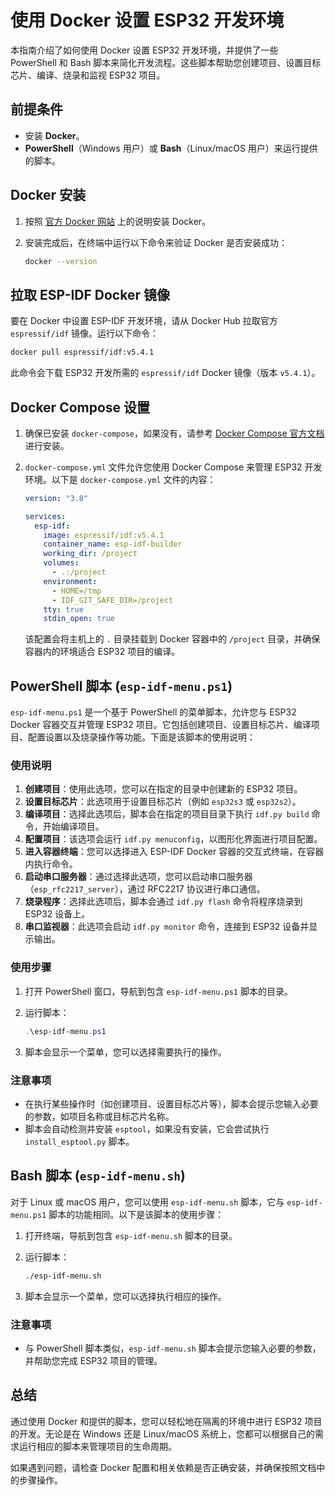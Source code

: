 # 使用 Docker 设置 ESP32 开发环境

本指南介绍了如何使用 Docker 设置 ESP32 开发环境，并提供了一些 PowerShell 和 Bash 脚本来简化开发流程。这些脚本帮助您创建项目、设置目标芯片、编译、烧录和监视 ESP32 项目。

## 前提条件

- 安装 **Docker**。
- **PowerShell**（Windows 用户）或 **Bash**（Linux/macOS 用户）来运行提供的脚本。

## Docker 安装

1. 按照 [官方 Docker 网站](https://www.docker.com/get-started) 上的说明安装 Docker。
2. 安装完成后，在终端中运行以下命令来验证 Docker 是否安装成功：

   ```bash
   docker --version
   ```

## 拉取 ESP-IDF Docker 镜像

要在 Docker 中设置 ESP-IDF 开发环境，请从 Docker Hub 拉取官方 `espressif/idf` 镜像。运行以下命令：

```bash
docker pull espressif/idf:v5.4.1
```

此命令会下载 ESP32 开发所需的 `espressif/idf` Docker 镜像（版本 `v5.4.1`）。

## Docker Compose 设置

1. 确保已安装 `docker-compose`，如果没有，请参考 [Docker Compose 官方文档](https://docs.docker.com/compose/install/) 进行安装。

2. `docker-compose.yml` 文件允许您使用 Docker Compose 来管理 ESP32 开发环境。以下是 `docker-compose.yml` 文件的内容：

   ```yaml
   version: "3.8"
   
   services:
     esp-idf:
       image: espressif/idf:v5.4.1
       container_name: esp-idf-builder
       working_dir: /project
       volumes:
         - .:/project
       environment:
         - HOME=/tmp
         - IDF_GIT_SAFE_DIR=/project
       tty: true
       stdin_open: true
   ```

   该配置会将主机上的 `.` 目录挂载到 Docker 容器中的 `/project` 目录，并确保容器内的环境适合 ESP32 项目的编译。

## PowerShell 脚本 (`esp-idf-menu.ps1`)

`esp-idf-menu.ps1` 是一个基于 PowerShell 的菜单脚本，允许您与 ESP32 Docker 容器交互并管理 ESP32 项目。它包括创建项目、设置目标芯片、编译项目、配置设置以及烧录操作等功能。下面是该脚本的使用说明：

### 使用说明

1. **创建项目**：使用此选项，您可以在指定的目录中创建新的 ESP32 项目。
2. **设置目标芯片**：此选项用于设置目标芯片（例如 `esp32s3` 或 `esp32s2`）。
3. **编译项目**：选择此选项后，脚本会在指定的项目目录下执行 `idf.py build` 命令，开始编译项目。
4. **配置项目**：该选项会运行 `idf.py menuconfig`，以图形化界面进行项目配置。
5. **进入容器终端**：您可以选择进入 ESP-IDF Docker 容器的交互式终端，在容器内执行命令。
6. **启动串口服务器**：通过选择此选项，您可以启动串口服务器（`esp_rfc2217_server`），通过 RFC2217 协议进行串口通信。
7. **烧录程序**：选择此选项后，脚本会通过 `idf.py flash` 命令将程序烧录到 ESP32 设备上。
8. **串口监视器**：此选项会启动 `idf.py monitor` 命令，连接到 ESP32 设备并显示输出。

### 使用步骤

1. 打开 PowerShell 窗口，导航到包含 `esp-idf-menu.ps1` 脚本的目录。

2. 运行脚本：

   ```powershell
   .\esp-idf-menu.ps1
   ```

3. 脚本会显示一个菜单，您可以选择需要执行的操作。

### 注意事项

- 在执行某些操作时（如创建项目、设置目标芯片等），脚本会提示您输入必要的参数，如项目名称或目标芯片名称。
- 脚本会自动检测并安装 `esptool`，如果没有安装，它会尝试执行 `install_esptool.py` 脚本。

## Bash 脚本 (`esp-idf-menu.sh`)

对于 Linux 或 macOS 用户，您可以使用 `esp-idf-menu.sh` 脚本，它与 `esp-idf-menu.ps1` 脚本的功能相同。以下是该脚本的使用步骤：

1. 打开终端，导航到包含 `esp-idf-menu.sh` 脚本的目录。

2. 运行脚本：

   ```bash
   ./esp-idf-menu.sh
   ```

3. 脚本会显示一个菜单，您可以选择执行相应的操作。

### 注意事项

- 与 PowerShell 脚本类似，`esp-idf-menu.sh` 脚本会提示您输入必要的参数，并帮助您完成 ESP32 项目的管理。

## 总结

通过使用 Docker 和提供的脚本，您可以轻松地在隔离的环境中进行 ESP32 项目的开发。无论是在 Windows 还是 Linux/macOS 系统上，您都可以根据自己的需求运行相应的脚本来管理项目的生命周期。

如果遇到问题，请检查 Docker 配置和相关依赖是否正确安装，并确保按照文档中的步骤操作。
